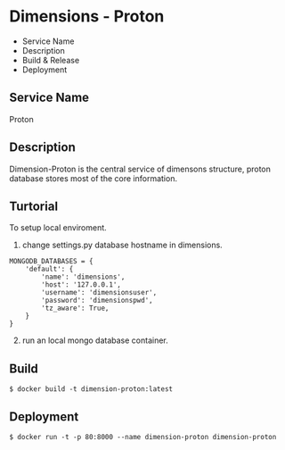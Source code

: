 Dimensions - Proton
==================

- Service Name
- Description
- Build & Release
- Deployment

Service Name
-----------
Proton

Description
-----------
Dimension-Proton is the central service of dimensons structure, proton database stores most of the core information.

Turtorial
---------
To setup local enviroment.  
1. change settings.py database hostname in dimensions.
```
MONGODB_DATABASES = {                                                                                                
    'default': {                                                                                                     
        'name': 'dimensions',                                                                                              
        'host': '127.0.0.1',                                                                                     
        'username': 'dimensionsuser',                                                                                          
        'password': 'dimensionspwd',                                                                                          
        'tz_aware': True,                                                                                            
    }                                                                                                                
}
```
2. run an local mongo database container.

Build
---------------
`$ docker build -t dimension-proton:latest`

Deployment
----------
`$ docker run -t -p 80:8000 --name dimension-proton dimension-proton`
